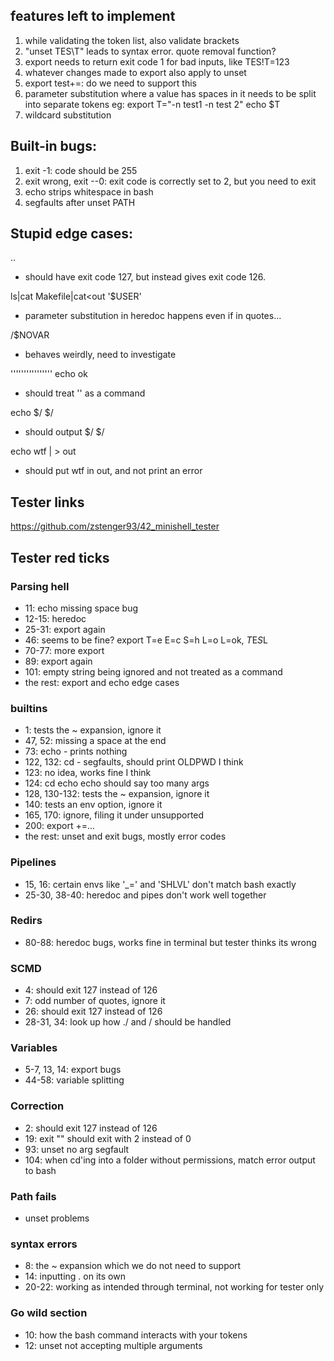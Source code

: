## features left to implement

1. while validating the token list, also validate brackets
2. "unset TES\T" leads to syntax error. quote removal function?
3. export needs to return exit code 1 for bad inputs, like TES!T=123
4. whatever changes made to export also apply to unset
5. export test+=: do we need to support this
6. parameter substitution where a value has spaces in it needs to be split into separate tokens eg: export T="-n test1 -n test 2" echo $T
7. wildcard substitution

## Built-in bugs:
1. exit -1: code should be 255
2. exit wrong, exit --0: exit code is correctly set to 2, but you need to exit
3. echo strips whitespace in bash
4. segfaults after unset PATH

## Stupid edge cases:
..
- should have exit code 127, but instead gives exit code 126.

ls|cat Makefile|cat<<asd>out
'$USER'
- parameter substitution in heredoc happens even if in quotes...

/$NOVAR
- behaves weirdly, need to investigate

'''''''''''''''' echo ok
- should treat '' as a command

echo $/ $/ 
- should output $/ $/

 echo wtf | > out
 - should put wtf in out, and not print an error

## Tester links
https://github.com/zstenger93/42_minishell_tester


## Tester red ticks

### Parsing hell
- 11: echo missing space bug
- 12-15: heredoc
- 25-31: export again
- 46: seems to be fine? export T=e E=c S=h L=o L=ok, $T$E$S$L
- 70-77: more export
- 89: export again
- 101: empty string being ignored and not treated as a command
- the rest: export and echo edge cases

### builtins
- 1: tests the ~ expansion, ignore it
- 47, 52: missing a space at the end
- 73: echo - prints nothing
- 122, 132: cd - segfaults, should print OLDPWD I think
- 123: no idea, works fine I think
- 124: cd echo echo should say too many args
- 128, 130-132: tests the ~ expansion, ignore it
- 140: tests an env option, ignore it
- 165, 170: ignore, filing it under unsupported
- 200: export +=...
- the rest: unset and exit bugs, mostly error codes

### Pipelines
- 15, 16: certain envs like '_=' and 'SHLVL' don't match bash exactly
- 25-30, 38-40: heredoc and pipes don't work well together

### Redirs
- 80-88: heredoc bugs, works fine in terminal but tester thinks its wrong

### SCMD
- 4: should exit 127 instead of 126
- 7: odd number of quotes, ignore it
- 26: should exit 127 instead of 126
- 28-31, 34: look up how ./ and / should be handled

### Variables
- 5-7, 13, 14: export bugs
- 44-58: variable splitting

### Correction
- 2: should exit 127 instead of 126
- 19: exit "" should exit with 2 instead of 0
- 93: unset no arg segfault
- 104: when cd'ing into a folder without permissions, match error output to bash

### Path fails
- unset problems

### syntax errors
- 8: the ~ expansion which we do not need to support
- 14: inputting . on its own
- 20-22: working as intended through terminal, not working for tester only

### Go wild section
- 10: how the bash command interacts with your tokens
- 12: unset not accepting multiple arguments